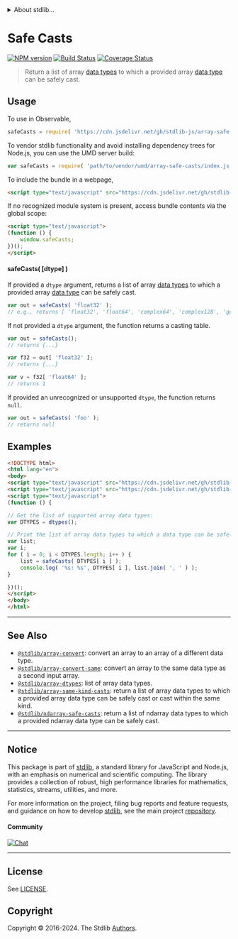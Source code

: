 <!--

@license Apache-2.0

Copyright (c) 2018 The Stdlib Authors.

Licensed under the Apache License, Version 2.0 (the "License");
you may not use this file except in compliance with the License.
You may obtain a copy of the License at

   http://www.apache.org/licenses/LICENSE-2.0

Unless required by applicable law or agreed to in writing, software
distributed under the License is distributed on an "AS IS" BASIS,
WITHOUT WARRANTIES OR CONDITIONS OF ANY KIND, either express or implied.
See the License for the specific language governing permissions and
limitations under the License.

-->


<details>
  <summary>
    About stdlib...
  </summary>
  <p>We believe in a future in which the web is a preferred environment for numerical computation. To help realize this future, we've built stdlib. stdlib is a standard library, with an emphasis on numerical and scientific computation, written in JavaScript (and C) for execution in browsers and in Node.js.</p>
  <p>The library is fully decomposable, being architected in such a way that you can swap out and mix and match APIs and functionality to cater to your exact preferences and use cases.</p>
  <p>When you use stdlib, you can be absolutely certain that you are using the most thorough, rigorous, well-written, studied, documented, tested, measured, and high-quality code out there.</p>
  <p>To join us in bringing numerical computing to the web, get started by checking us out on <a href="https://github.com/stdlib-js/stdlib">GitHub</a>, and please consider <a href="https://opencollective.com/stdlib">financially supporting stdlib</a>. We greatly appreciate your continued support!</p>
</details>

# Safe Casts

[![NPM version][npm-image]][npm-url] [![Build Status][test-image]][test-url] [![Coverage Status][coverage-image]][coverage-url] <!-- [![dependencies][dependencies-image]][dependencies-url] -->

> Return a list of array [data types][@stdlib/array/dtypes] to which a provided array [data type][@stdlib/array/dtypes] can be safely cast.

<!-- Section to include introductory text. Make sure to keep an empty line after the intro `section` element and another before the `/section` close. -->

<section class="intro">

</section>

<!-- /.intro -->

<!-- Package usage documentation. -->



<section class="usage">

## Usage

To use in Observable,

```javascript
safeCasts = require( 'https://cdn.jsdelivr.net/gh/stdlib-js/array-safe-casts@v0.2.0-umd/browser.js' )
```

To vendor stdlib functionality and avoid installing dependency trees for Node.js, you can use the UMD server build:

```javascript
var safeCasts = require( 'path/to/vendor/umd/array-safe-casts/index.js' )
```

To include the bundle in a webpage,

```html
<script type="text/javascript" src="https://cdn.jsdelivr.net/gh/stdlib-js/array-safe-casts@v0.2.0-umd/browser.js"></script>
```

If no recognized module system is present, access bundle contents via the global scope:

```html
<script type="text/javascript">
(function () {
    window.safeCasts;
})();
</script>
```

#### safeCasts( \[dtype] )

If provided a `dtype` argument, returns a list of array [data types][@stdlib/array/dtypes] to which a provided array [data type][@stdlib/array/dtypes] can be safely cast.

```javascript
var out = safeCasts( 'float32' );
// e.g., returns [ 'float32', 'float64', 'complex64', 'complex128', 'generic' ]
```

If not provided a `dtype` argument, the function returns a casting table.

```javascript
var out = safeCasts();
// returns {...}

var f32 = out[ 'float32' ];
// returns {...}

var v = f32[ 'float64' ];
// returns 1
```

If provided an unrecognized or unsupported `dtype`, the function returns `null`.

```javascript
var out = safeCasts( 'foo' );
// returns null
```

</section>

<!-- /.usage -->

<!-- Package usage notes. Make sure to keep an empty line after the `section` element and another before the `/section` close. -->

<section class="notes">

</section>

<!-- /.notes -->

<!-- Package usage examples. -->

<section class="examples">

## Examples

<!-- eslint no-undef: "error" -->

```html
<!DOCTYPE html>
<html lang="en">
<body>
<script type="text/javascript" src="https://cdn.jsdelivr.net/gh/stdlib-js/array-dtypes@umd/browser.js"></script>
<script type="text/javascript" src="https://cdn.jsdelivr.net/gh/stdlib-js/array-safe-casts@v0.2.0-umd/browser.js"></script>
<script type="text/javascript">
(function () {

// Get the list of supported array data types:
var DTYPES = dtypes();

// Print the list of array data types to which a data type can be safely cast...
var list;
var i;
for ( i = 0; i < DTYPES.length; i++ ) {
    list = safeCasts( DTYPES[ i ] );
    console.log( '%s: %s', DTYPES[ i ], list.join( ', ' ) );
}

})();
</script>
</body>
</html>
```

</section>

<!-- /.examples -->

<!-- Section to include cited references. If references are included, add a horizontal rule *before* the section. Make sure to keep an empty line after the `section` element and another before the `/section` close. -->

<section class="references">

</section>

<!-- /.references -->

<!-- Section for related `stdlib` packages. Do not manually edit this section, as it is automatically populated. -->

<section class="related">

* * *

## See Also

-   <span class="package-name">[`@stdlib/array-convert`][@stdlib/array/convert]</span><span class="delimiter">: </span><span class="description">convert an array to an array of a different data type.</span>
-   <span class="package-name">[`@stdlib/array-convert-same`][@stdlib/array/convert-same]</span><span class="delimiter">: </span><span class="description">convert an array to the same data type as a second input array.</span>
-   <span class="package-name">[`@stdlib/array-dtypes`][@stdlib/array/dtypes]</span><span class="delimiter">: </span><span class="description">list of array data types.</span>
-   <span class="package-name">[`@stdlib/array-same-kind-casts`][@stdlib/array/same-kind-casts]</span><span class="delimiter">: </span><span class="description">return a list of array data types to which a provided array data type can be safely cast or cast within the same kind.</span>
-   <span class="package-name">[`@stdlib/ndarray-safe-casts`][@stdlib/ndarray/safe-casts]</span><span class="delimiter">: </span><span class="description">return a list of ndarray data types to which a provided ndarray data type can be safely cast.</span>

</section>

<!-- /.related -->

<!-- Section for all links. Make sure to keep an empty line after the `section` element and another before the `/section` close. -->


<section class="main-repo" >

* * *

## Notice

This package is part of [stdlib][stdlib], a standard library for JavaScript and Node.js, with an emphasis on numerical and scientific computing. The library provides a collection of robust, high performance libraries for mathematics, statistics, streams, utilities, and more.

For more information on the project, filing bug reports and feature requests, and guidance on how to develop [stdlib][stdlib], see the main project [repository][stdlib].

#### Community

[![Chat][chat-image]][chat-url]

---

## License

See [LICENSE][stdlib-license].


## Copyright

Copyright &copy; 2016-2024. The Stdlib [Authors][stdlib-authors].

</section>

<!-- /.stdlib -->

<!-- Section for all links. Make sure to keep an empty line after the `section` element and another before the `/section` close. -->

<section class="links">

[npm-image]: http://img.shields.io/npm/v/@stdlib/array-safe-casts.svg
[npm-url]: https://npmjs.org/package/@stdlib/array-safe-casts

[test-image]: https://github.com/stdlib-js/array-safe-casts/actions/workflows/test.yml/badge.svg?branch=v0.2.0
[test-url]: https://github.com/stdlib-js/array-safe-casts/actions/workflows/test.yml?query=branch:v0.2.0

[coverage-image]: https://img.shields.io/codecov/c/github/stdlib-js/array-safe-casts/main.svg
[coverage-url]: https://codecov.io/github/stdlib-js/array-safe-casts?branch=main

<!--

[dependencies-image]: https://img.shields.io/david/stdlib-js/array-safe-casts.svg
[dependencies-url]: https://david-dm.org/stdlib-js/array-safe-casts/main

-->

[chat-image]: https://img.shields.io/gitter/room/stdlib-js/stdlib.svg
[chat-url]: https://app.gitter.im/#/room/#stdlib-js_stdlib:gitter.im

[stdlib]: https://github.com/stdlib-js/stdlib

[stdlib-authors]: https://github.com/stdlib-js/stdlib/graphs/contributors

[umd]: https://github.com/umdjs/umd
[es-module]: https://developer.mozilla.org/en-US/docs/Web/JavaScript/Guide/Modules

[deno-url]: https://github.com/stdlib-js/array-safe-casts/tree/deno
[deno-readme]: https://github.com/stdlib-js/array-safe-casts/blob/deno/README.md
[umd-url]: https://github.com/stdlib-js/array-safe-casts/tree/umd
[umd-readme]: https://github.com/stdlib-js/array-safe-casts/blob/umd/README.md
[esm-url]: https://github.com/stdlib-js/array-safe-casts/tree/esm
[esm-readme]: https://github.com/stdlib-js/array-safe-casts/blob/esm/README.md
[branches-url]: https://github.com/stdlib-js/array-safe-casts/blob/main/branches.md

[stdlib-license]: https://raw.githubusercontent.com/stdlib-js/array-safe-casts/main/LICENSE

[@stdlib/array/dtypes]: https://github.com/stdlib-js/array-dtypes/tree/umd

<!-- <related-links> -->

[@stdlib/array/convert]: https://github.com/stdlib-js/array-convert/tree/umd

[@stdlib/array/convert-same]: https://github.com/stdlib-js/array-convert-same/tree/umd

[@stdlib/array/same-kind-casts]: https://github.com/stdlib-js/array-same-kind-casts/tree/umd

[@stdlib/ndarray/safe-casts]: https://github.com/stdlib-js/ndarray-safe-casts/tree/umd

<!-- </related-links> -->

</section>

<!-- /.links -->
